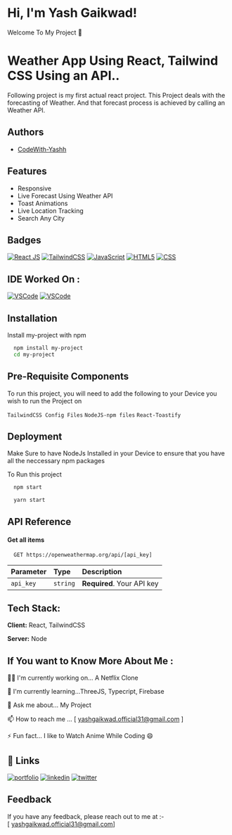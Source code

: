 
# Hi, I'm Yash Gaikwad! 

Welcome To My Project 👋


# Weather App Using React, Tailwind CSS Using an API.. 

Following project is my first actual react project. 
This Project deals with the forecasting of Weather. And that forecast process is achieved by calling an Weather API.
 


## Authors

- [CodeWith-Yashh](https://github.com/CodeWith-Yashh)


## Features

- Responsive
- Live Forecast Using Weather API
- Toast Animations
- Live Location Tracking
- Search Any City


## Badges



[![React JS](https://img.shields.io/badge/React-20232A?style=for-the-badge&logo=react&logoColor=61DAFB
)](https://reactjs.org/)
[![TailwindCSS](https://img.shields.io/badge/Tailwind_CSS-38B2AC?style=for-the-badge&logo=tailwind-css&logoColor=white
)](https://tailwindcss.com//)
[![JavaScript](https://img.shields.io/badge/JavaScript-323330?style=for-the-badge&logo=javascript&logoColor=F7DF1E
)](https://www.javascript.com/)
[![HTML5](https://img.shields.io/badge/HTML5-E34F26?style=for-the-badge&logo=html5&logoColor=white
)](https://html.com/)
[![CSS](https://img.shields.io/badge/CSS3-1572B6?style=for-the-badge&logo=css3&logoColor=white
)](https://drafts.csswg.org/)











## IDE Worked On :

[![VSCode](https://img.shields.io/badge/VSCode-0078D4?style=for-the-badge&logo=visual%20studio%20code&logoColor=white
)](https://code.visualstudio.com/)
[![VSCode](https://img.shields.io/badge/Visual_Studio-5C2D91?style=for-the-badge&logo=visual%20studio&logoColor=white
)](https://code.visualstudio.com/)
## Installation

Install my-project with npm

```bash
  npm install my-project
  cd my-project
```
    
## Pre-Requisite Components

To run this project, you will need to add the following to your Device you wish to run the Project on

`TailwindCSS Config Files` 
`NodeJS-npm files`
`React-Toastify`



## Deployment

Make Sure to have NodeJs Installed in your Device to ensure that you have all the neccessary npm packages

To Run this project

```bash
  npm start
```

```bash
  yarn start
```


## API Reference

#### Get all items

```http
  GET https://openweathermap.org/api/[api_key]
```

| Parameter | Type     | Description                |
| :-------- | :------- | :------------------------- |
| `api_key` | `string` | **Required**. Your API key |




## Tech Stack:

**Client:** React,  TailwindCSS

**Server:** Node



## If You want to Know More About Me :

👩‍💻 I'm currently working on... A Netflix Clone

🧠 I'm currently learning...ThreeJS, Typecript, Firebase

💬 Ask me about... My Project 

📫 How to reach me ... [ yashgaikwad.official31@gmail.com ]

⚡️ Fun fact... I like to Watch Anime While Coding 😄 


## 🔗 Links
[![portfolio](https://img.shields.io/badge/my_portfolio-000?style=for-the-badge&logo=ko-fi&logoColor=white)](https://www.linkedin.com/in/yash-gaikwad-52862b147/)
[![linkedin](https://img.shields.io/badge/linkedin-0A66C2?style=for-the-badge&logo=linkedin&logoColor=white)](https://www.linkedin.com/in/yash-gaikwad-52862b147/)
[![twitter](https://img.shields.io/badge/twitter-1DA1F2?style=for-the-badge&logo=twitter&logoColor=white)](https://twitter.com/badbruteyash31)


## Feedback

If you have any feedback, please reach out to me at :-  
[ yashgaikwad.official31@gmail.com]

